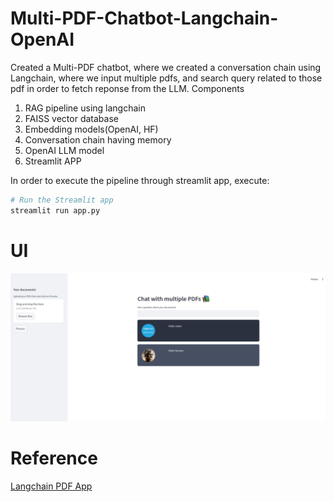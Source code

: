 # **Multi-PDF-Chatbot-Langchain-OpenAI**

Created a Multi-PDF chatbot, where we created a conversation chain using Langchain, where we input multiple pdfs, and search query related to those pdf in order to fetch reponse from the LLM. Components

1. RAG pipeline using langchain
2. FAISS vector database
3. Embedding models(OpenAI, HF)
4. Conversation chain having memory
5. OpenAI LLM model
6. Streamlit APP

In order to execute the pipeline through streamlit app, execute:

```bash
# Run the Streamlit app
streamlit run app.py
```

# UI

![image.jpg](https://github.com/sayan0506/Multi-PDF-Chatbot-Langchain-OpenAI/blob/main/images/Screenshot%20from%202024-08-26%2011-08-14.png)

# Reference

[Langchain PDF App](https://youtu.be/wUAUdEw5oxM)
